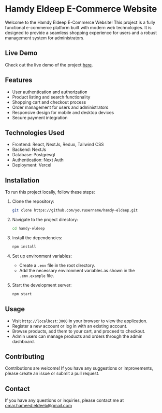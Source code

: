 # Hamdy Eldeep E-Commerce Website

Welcome to the Hamdy Eldeep E-Commerce Website! This project is a fully functional e-commerce platform built with modern web technologies. It is designed to provide a seamless shopping experience for users and a robust management system for administrators.

## Live Demo

Check out the live demo of the project [here](https://hamdy-eldeep.vercel.app/).

## Features

- User authentication and authorization
- Product listing and search functionality
- Shopping cart and checkout process
- Order management for users and administrators
- Responsive design for mobile and desktop devices
- Secure payment integration

## Technologies Used

- Frontend: React, NextJs, Redux, Tailwind CSS
- Backend: NextJs
- Database: Postgresql
- Authentication: Next Auth
- Deployment: Vercel

## Installation

To run this project locally, follow these steps:

1. Clone the repository:
   ```bash
   git clone https://github.com/yourusername/hamdy-eldeep.git
   ```
2. Navigate to the project directory:
   ```bash
   cd hamdy-eldeep
   ```
3. Install the dependencies:
   ```bash
   npm install
   ```
4. Set up environment variables:

   - Create a `.env` file in the root directory.
   - Add the necessary environment variables as shown in the `.env.example` file.

5. Start the development server:
   ```bash
   npm start
   ```

## Usage

- Visit `http://localhost:3000` in your browser to view the application.
- Register a new account or log in with an existing account.
- Browse products, add them to your cart, and proceed to checkout.
- Admin users can manage products and orders through the admin dashboard.

## Contributing

Contributions are welcome! If you have any suggestions or improvements, please create an issue or submit a pull request.

## Contact

If you have any questions or inquiries, please contact me at omar.hameed.eldeeb@gmail.com
